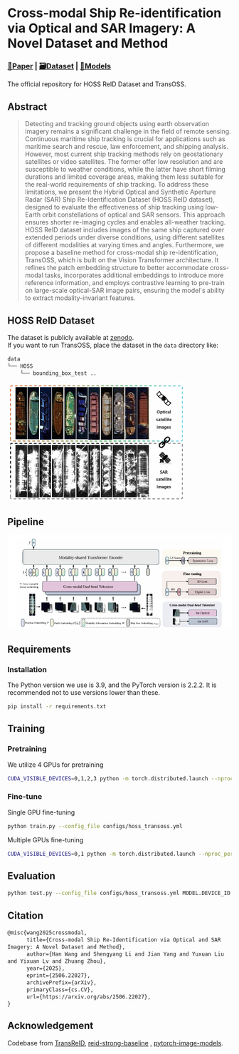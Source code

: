 #  Cross-modal Ship Re-identification via Optical and SAR Imagery: A Novel Dataset and Method

### [**📝Paper**](https://arxiv.org/abs/2506.22027) | [**🗃️Dataset**](https://zenodo.org/records/15751352) | [**🤖Models**](https://huggingface.co/Alioth2000/TransOSS/tree/main)
The official repository for HOSS ReID Dataset and TransOSS.

## Abstract
>Detecting and tracking ground objects using earth observation imagery remains a significant challenge in the field of remote sensing.
Continuous maritime ship tracking is crucial for applications such as maritime search and rescue, law enforcement, and shipping analysis.
However, most current ship tracking methods rely on geostationary satellites or video satellites.
The former offer low resolution and are susceptible to weather conditions, while the latter have short filming durations and limited coverage areas, making them less suitable for the real-world requirements of ship tracking.
To address these limitations, we present the Hybrid Optical and Synthetic Aperture Radar (SAR) Ship Re-Identification Dataset (HOSS ReID dataset), designed to evaluate the effectiveness of ship tracking using low-Earth orbit constellations of optical and SAR sensors.
This approach ensures shorter re-imaging cycles and enables all-weather tracking.
HOSS ReID dataset includes images of the same ship captured over extended periods under diverse conditions, using different satellites of different modalities at varying times and angles.
Furthermore, we propose a baseline method for cross-modal ship re-identification, TransOSS, which is built on the Vision Transformer architecture.
It refines the patch embedding structure to better accommodate cross-modal tasks, incorporates additional embeddings to introduce more reference information, and employs contrastive learning to pre-train on large-scale optical-SAR image pairs, ensuring the model's ability to extract modality-invariant features.

## HOSS ReID Dataset
The dataset is publicly available at [zenodo](https://zenodo.org/records/15751352). \
If you want to run TransOSS, place the dataset in the `data` directory like:
```
data
└── HOSS
    └── bounding_box_test ..
```

![framework](figs/dataset.png)

## Pipeline

![framework](figs/framework.png)

## Requirements

### Installation
The Python version we use is 3.9, and the PyTorch version is 2.2.2. It is recommended not to use versions lower than these.

```bash
pip install -r requirements.txt
```

## Training
### Pretraining
We utilize 4 GPUs for pretraining
```bash
CUDA_VISIBLE_DEVICES=0,1,2,3 python -m torch.distributed.launch --nproc_per_node=4 --master_port 6667 train_pair.py --config_file configs/pretrian_transoss.yml MODEL.DIST_TRAIN True
```
### Fine-tune
Single GPU fine-tuning
```bash
python train.py --config_file configs/hoss_transoss.yml
```
Multiple GPUs fine-tuning
```bash
CUDA_VISIBLE_DEVICES=0,1 python -m torch.distributed.launch --nproc_per_node=2 --master_port 6667 train.py --config_file configs/hoss_transoss.yml MODEL.DIST_TRAIN True
```
## Evaluation
```bash
python test.py --config_file configs/hoss_transoss.yml MODEL.DEVICE_ID "('0')"  TEST.WEIGHT 'weights/HOSS_TransOSS.pth'
```

## Citation
```
@misc{wang2025crossmodal,
      title={Cross-modal Ship Re-Identification via Optical and SAR Imagery: A Novel Dataset and Method}, 
      author={Han Wang and Shengyang Li and Jian Yang and Yuxuan Liu and Yixuan Lv and Zhuang Zhou},
      year={2025},
      eprint={2506.22027},
      archivePrefix={arXiv},
      primaryClass={cs.CV},
      url={https://arxiv.org/abs/2506.22027}, 
}
```

## Acknowledgement
Codebase from [TransReID](https://github.com/damo-cv/TransReID/tree/main), [reid-strong-baseline](https://github.com/michuanhaohao/reid-strong-baseline) , [pytorch-image-models](https://github.com/rwightman/pytorch-image-models).
